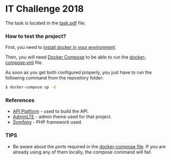 # IT Challenge 2018

The task is located in the [task.pdf][task_pdf] file.

### How to test the project?

First, you need to [install docker in your environment][docker_install_link].

Then, you will need [Docker Compose][docker_compose_more_info] to be able to run the [docker-compose.yml][docker_compose] file. 

As soon as you get both configured properly, you just have to run the following command from the repository folder:
 
```sh
$ docker-compose up -d
```

### References
 - [API Platform][api_platform_link] - used to build the API.
 - [AdminLTE][adminlte_link] - admin theme used for that project.
 - [Symfony][symfony_link] - PHP framework used.

### TIPS

 - Be aware about the ports required in the [docker-compose file][docker_compose]. If you are already using any of them locally, the compose command will fail.


[task_pdf]: <https://github.com/guilhermeaferreira/it-challenge-2018/blob/master/task.pdf>
[docker_compose]: <https://github.com/guilhermeaferreira/it-challenge-2018/blob/master/docker-compose.yml>
[docker_compose_more_info]: <https://docs.docker.com/compose/>
[docker_install_link]: <https://docs.docker.com/install/>
[api_platform_link]: <https://api-platform.com/>
[adminlte_link]: <https://adminlte.io/>
[symfony_link]: <https://symfony.com/>

